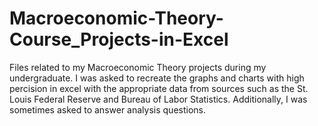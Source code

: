 # Macroeconomic-Theory-Course_Projects-in-Excel
Files related to my Macroeconomic Theory projects during my undergraduate.  I was asked to recreate the graphs and charts with high percision in excel with the appropriate data from sources such as the St. Louis Federal Reserve and Bureau of Labor Statistics.  Additionally, I was sometimes asked to answer analysis questions. 
